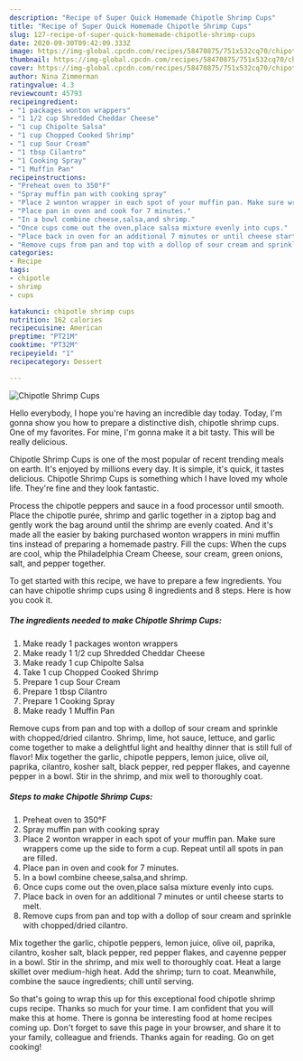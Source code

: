 ```yaml
---
description: "Recipe of Super Quick Homemade Chipotle Shrimp Cups"
title: "Recipe of Super Quick Homemade Chipotle Shrimp Cups"
slug: 127-recipe-of-super-quick-homemade-chipotle-shrimp-cups
date: 2020-09-30T09:42:09.333Z
image: https://img-global.cpcdn.com/recipes/58470875/751x532cq70/chipotle-shrimp-cups-recipe-main-photo.jpg
thumbnail: https://img-global.cpcdn.com/recipes/58470875/751x532cq70/chipotle-shrimp-cups-recipe-main-photo.jpg
cover: https://img-global.cpcdn.com/recipes/58470875/751x532cq70/chipotle-shrimp-cups-recipe-main-photo.jpg
author: Nina Zimmerman
ratingvalue: 4.3
reviewcount: 45793
recipeingredient:
- "1 packages wonton wrappers"
- "1 1/2 cup Shredded Cheddar Cheese"
- "1 cup Chipolte Salsa"
- "1 cup Chopped Cooked Shrimp"
- "1 cup Sour Cream"
- "1 tbsp Cilantro"
- "1 Cooking Spray"
- "1 Muffin Pan"
recipeinstructions:
- "Preheat oven to 350°F"
- "Spray muffin pan with cooking spray"
- "Place 2 wonton wrapper in each spot of your muffin pan. Make sure wrappers come up the side to form a cup. Repeat until all spots in pan are filled."
- "Place pan in oven and cook for 7 minutes."
- "In a bowl combine cheese,salsa,and shrimp."
- "Once cups come out the oven,place salsa mixture evenly into cups."
- "Place back in oven for an additional 7 minutes or until cheese starts to melt."
- "Remove cups from pan and top with a dollop of sour cream and sprinkle with chopped/dried cilantro."
categories:
- Recipe
tags:
- chipotle
- shrimp
- cups

katakunci: chipotle shrimp cups 
nutrition: 162 calories
recipecuisine: American
preptime: "PT21M"
cooktime: "PT32M"
recipeyield: "1"
recipecategory: Dessert

---
```



![Chipotle Shrimp Cups](https://img-global.cpcdn.com/recipes/58470875/751x532cq70/chipotle-shrimp-cups-recipe-main-photo.jpg)

Hello everybody, I hope you're having an incredible day today. Today, I'm gonna show you how to prepare a distinctive dish, chipotle shrimp cups. One of my favorites. For mine, I'm gonna make it a bit tasty. This will be really delicious.

Chipotle Shrimp Cups is one of the most popular of recent trending meals on earth. It's enjoyed by millions every day. It is simple, it's quick, it tastes delicious. Chipotle Shrimp Cups is something which I have loved my whole life. They're fine and they look fantastic.

Process the chipotle peppers and sauce in a food processor until smooth. Place the chipotle purée, shrimp and garlic together in a ziptop bag and gently work the bag around until the shrimp are evenly coated. And it&#39;s made all the easier by baking purchased wonton wrappers in mini muffin tins instead of preparing a homemade pastry. Fill the cups: When the cups are cool, whip the Philadelphia Cream Cheese, sour cream, green onions, salt, and pepper together.


To get started with this recipe, we have to prepare a few ingredients. You can have chipotle shrimp cups using 8 ingredients and 8 steps. Here is how you cook it.

<!--inarticleads1-->

##### The ingredients needed to make Chipotle Shrimp Cups:

1. Make ready 1 packages wonton wrappers
1. Make ready 1 1/2 cup Shredded Cheddar Cheese
1. Make ready 1 cup Chipolte Salsa
1. Take 1 cup Chopped Cooked Shrimp
1. Prepare 1 cup Sour Cream
1. Prepare 1 tbsp Cilantro
1. Prepare 1 Cooking Spray
1. Make ready 1 Muffin Pan


Remove cups from pan and top with a dollop of sour cream and sprinkle with chopped/dried cilantro. Shrimp, lime, hot sauce, lettuce, and garlic come together to make a delightful light and healthy dinner that is still full of flavor! Mix together the garlic, chipotle peppers, lemon juice, olive oil, paprika, cilantro, kosher salt, black pepper, red pepper flakes, and cayenne pepper in a bowl. Stir in the shrimp, and mix well to thoroughly coat. 

<!--inarticleads2-->

##### Steps to make Chipotle Shrimp Cups:

1. Preheat oven to 350°F
1. Spray muffin pan with cooking spray
1. Place 2 wonton wrapper in each spot of your muffin pan. Make sure wrappers come up the side to form a cup. Repeat until all spots in pan are filled.
1. Place pan in oven and cook for 7 minutes.
1. In a bowl combine cheese,salsa,and shrimp.
1. Once cups come out the oven,place salsa mixture evenly into cups.
1. Place back in oven for an additional 7 minutes or until cheese starts to melt.
1. Remove cups from pan and top with a dollop of sour cream and sprinkle with chopped/dried cilantro.


Mix together the garlic, chipotle peppers, lemon juice, olive oil, paprika, cilantro, kosher salt, black pepper, red pepper flakes, and cayenne pepper in a bowl. Stir in the shrimp, and mix well to thoroughly coat. Heat a large skillet over medium-high heat. Add the shrimp; turn to coat. Meanwhile, combine the sauce ingredients; chill until serving. 

So that's going to wrap this up for this exceptional food chipotle shrimp cups recipe. Thanks so much for your time. I am confident that you will make this at home. There is gonna be interesting food at home recipes coming up. Don't forget to save this page in your browser, and share it to your family, colleague and friends. Thanks again for reading. Go on get cooking!
